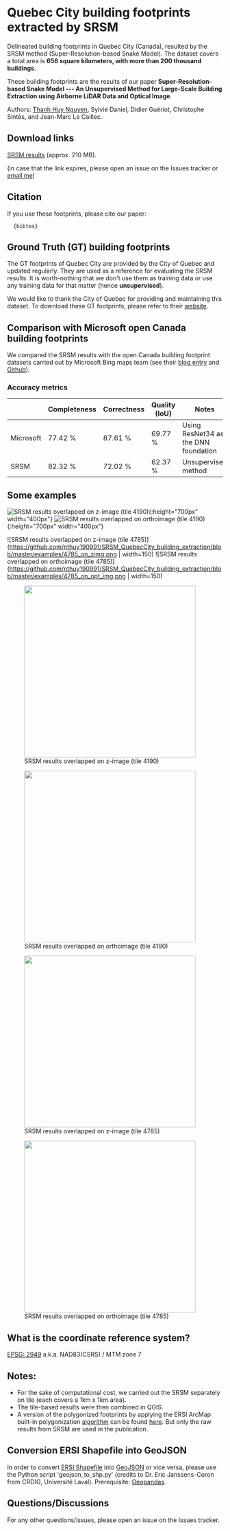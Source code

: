 # Quebec City building footprints extracted by SRSM 
Delineated building footprints in Quebec City (Canada), resulted by the SRSM method (Super-Resolution-based Snake Model). The dataset covers a total area is **656 square kilometers, with more than 200 thousand buildings**.

These building footprints are the results of our paper **Super-Resolution-based Snake Model --- An Unsupervised Method for Large-Scale Building Extraction using Airborne LiDAR Data and Optical Image**.

Authors: [Thanh Huy Nguyen](mailto:nthuy190991@gmail.com), Sylvie Daniel, Didier Guériot, Christophe Sintès, and Jean-Marc Le Caillec.

## Download links
[SRSM results](https://ulavaldti-my.sharepoint.com/:u:/g/personal/thngu52_ulaval_ca/EcsaXqiItQFAqF9HxTBc7fQB0bBIndcbUuF3oPzHFFUa0A?e=m4UCCf) (approx. 210 MB).

(in case that the link expires, please open an issue on the Issues tracker or [email me](mailto:nthuy190991@gmail.com))


## Citation
If you use these footprints, please cite our paper:
```
  {bibtex}
```


## Ground Truth (GT) building footprints
The GT footprints of Quebec City are provided by the City of Quebec and updated regularly.
They are used as a reference for evaluating the SRSM results. It is worth-nothing that we don't use them as training data  or use any training data for that matter (hence **unsupervised**).

We would like to thank the City of Quebec for providing and maintaining this dataset.
To download these GT footprints, please refer to their [website](https://www.donneesquebec.ca/recherche/fr/dataset/empreintes-des-batiments).


## Comparison with Microsoft open Canada building footprints
We compared the SRSM results with the open Canada building footprint datasets carried out by Microsoft Bing maps team (see their [blog entry](https://blogs.bing.com/maps/2019-03/microsoft-releases-12-million-canadian-building-footprints-as-open-data) and [Github](https://github.com/microsoft/CanadianBuildingFootprints)). 

### Accuracy metrics
|  | Completeness | Correctness | Quality (IoU) | Notes |
| --- | --- | --- | --- | --- |
| Microsoft | 77.42 % | 87.61 % | 69.77 % | Using ResNet34 as the DNN foundation |
| SRSM | 82.32 % | 72.02 % | 62.37 % | Unsupervised method |
    
    
## Some examples

![SRSM results overlapped on z-image (tile 4190)](/examples/4190_on_zimg.png){:height="700px" width="400px"}
![SRSM results overlapped on orthoimage (tile 4190)](/examples/4190_on_opt_img.png){:height="700px" width="400px"}

![SRSM results overlapped on z-image (tile 4785)](https://github.com/nthuy190991/SRSM_QuebecCity_building_extraction/blob/master/examples/4785_on_zimg.png | width=150)
![SRSM results overlapped on orthoimage (tile 4785)](https://github.com/nthuy190991/SRSM_QuebecCity_building_extraction/blob/master/examples/4785_on_opt_img.png | width=150)

<figure><img src="https://github.com/nthuy190991/SRSM_QuebecCity_building_extraction/blob/master/examples/4190_on_zimg.png" width="400" height="400"/> <figcaption>SRSM results overlapped on z-image (tile 4190)</figcaption>
</figure>
<figure>
<img src="https://github.com/nthuy190991/SRSM_QuebecCity_building_extraction/blob/master/examples/4190_on_opt_img.png" width="400" height="400"/> <figcaption>SRSM results overlapped on orthoimage (tile 4190)</figcaption>
</figure>

<figure><img src="https://github.com/nthuy190991/SRSM_QuebecCity_building_extraction/blob/master/examples/4785_on_zimg.png" width="400" height="400"/> <figcaption>SRSM results overlapped on z-image (tile 4785)</figcaption>
</figure>
<figure>
<img src="https://github.com/nthuy190991/SRSM_QuebecCity_building_extraction/blob/master/examples/4785_on_opt_img.png" width="400" height="400"/> <figcaption>SRSM results overlapped on orthoimage (tile 4785)</figcaption>
</figure>


## What is the coordinate reference system?
[EPSG: 2949](https://epsg.io/2949) a.k.a. NAD83(CSRS) / MTM zone 7


## Notes:
- For the sake of computational cost, we carried out the SRSM separately on tile (each covers a 1km x 1km area).
- The tile-based results were then combined in QGIS.
- A version of the polygonized footprints by applying the ERSI ArcMap built-in polygonization [algorithm](https://arxiv.org/abs/1504.06584) can be found [here](https://ulavaldti-my.sharepoint.com/:u:/g/personal/thngu52_ulaval_ca/EcNbGxwXWOVFuwV4u8wulhQBRc7sRkT7xnsDjHORgWRibA?e=vLmqNP). But only the raw results from SRSM are used in the publication.


## Conversion ERSI Shapefile into GeoJSON
In order to convert [ERSI Shapefile](https://www.esri.com/library/whitepapers/pdfs/shapefile.pdf) into [GeoJSON](https://geojson.org) or vice versa, please use the Python script 'geojson_to_shp.py' (credits to Dr. Eric Janssens-Coron from CRDIG, Université Laval). Prerequisite: [Geopandas](https://geopandas.org).


## Questions/Discussions
For any other questions/issues, please open an issue on the Issues tracker.
